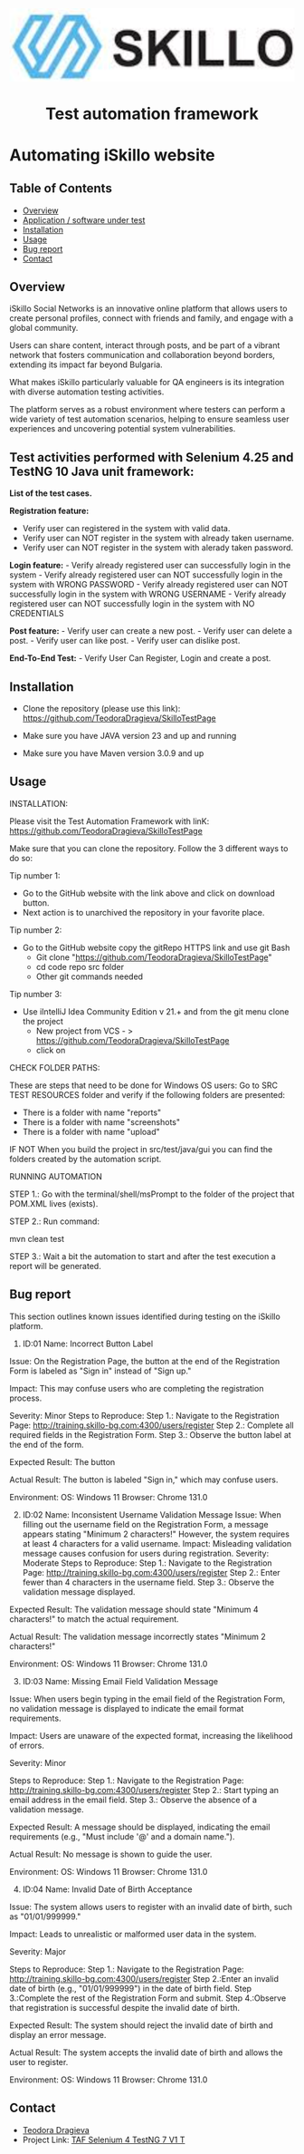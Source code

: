 <img align="center" src="skilloLogo.png" alt="Skillo Academy Logo" />


<div align="center">

# Test automation framework
</div>

# Automating iSkillo website

## Table of Contents
- [Overview](#overview)
- [Application / software under test]()
- [Installation](#installation)
- [Usage](#usage)
- [Bug report](#bug-report)
- [Contact](#contact)

## Overview

iSkillo Social Networks is an innovative online platform that allows users to create personal profiles, connect with friends and family, and engage with a global community.

Users can share content, interact through posts, and be part of a vibrant network that fosters communication and collaboration beyond borders, extending its impact far beyond Bulgaria.

What makes iSkillo particularly valuable for QA engineers is its integration with diverse automation testing activities. 

The platform serves as a robust environment where testers can perform a wide variety of test automation scenarios, helping to ensure seamless user experiences and uncovering potential system vulnerabilities.

## Test activities performed with Selenium 4.25 and TestNG 10 Java unit framework:

**List of the test cases.**

**Registration feature:**
- Verify user cаn registered in the system with valid data.
- Verify user can NOT register in the system with already taken username.
- Verify user can NOT register in the system with alerady taken password.

**Login feature:**
    - Verify already registered user can successfully login in the system
    - Verify already registered user can NOT successfully login in the system  with WRONG PASSWORD
    - Verify already registered user can NOT successfully login in the system  with WRONG USERNAME
    - Verify already registered user can NOT successfully login in the system  with NO CREDENTIALS

**Post feature:**
    - Verify  user can create a new post.
    - Verify user can delete a post.
    - Verify user can like post.
    - Verify user can dislike post.
  
**End-To-End Test:**
    - Verify User Can Register, Login and create a post.

## Installation

- Clone the repository (please use this link): https://github.com/TeodoraDragieva/SkilloTestPage
  
- Make sure you have JAVA version 23 and up and running

- Make sure you have Maven version 3.0.9 and up

## Usage

INSTALLATION:

Please visit the Test Automation Framework with linK: https://github.com/TeodoraDragieva/SkilloTestPage

Make sure that you can clone the repository. Follow the 3 different ways to do so:

Tip number 1:
- Go to the GitHub website with the link above and click on download button.
- Next action is to unarchived the repository in your favorite place.

Tip number 2:
- Go to the GitHub website copy the gitRepo HTTPS link and use git Bash
    - Git clone "https://github.com/TeodoraDragieva/SkilloTestPage"
    - cd code repo src folder
    - Other git commands needed

Tip number 3:
- Use iIntelliJ Idea Community Edition v 21.+ and from the git menu clone the project
    - New project from VCS - > https://github.com/TeodoraDragieva/SkilloTestPage
    - click on 

CHECK FOLDER PATHS:

These are steps that need to be done for Windows OS users:
Go to SRC TEST RESOURCES folder and verify if the following folders are presented:
- There is a folder with name "reports"
- There is a folder with name "screenshots"
- There is a folder with name "upload"

IF NOT
When you build the project in src/test/java/gui you can find the folders created by the automation script.

RUNNING AUTOMATION

STEP 1.:
Go with the terminal/shell/msPrompt to the folder of the project that POM.XML lives (exists).

STEP 2.:
Run command:

mvn clean test

STEP 3.:
Wait a bit the automation to start and after the test execution a report will be generated.

## Bug report

This section outlines known issues identified during testing on the iSkillo platform.

1. ID:01
Name: Incorrect Button Label

Issue: On the Registration Page, the button at the end of the Registration Form is labeled as "Sign in" instead of "Sign up."

Impact: This may confuse users who are completing the registration process.

Severity: Minor
Steps to Reproduce:
Step 1.: Navigate to the Registration Page: http://training.skillo-bg.com:4300/users/register
Step 2.: Complete all required fields in the Registration Form.
Step 3.: Observe the button label at the end of the form.

Expected Result:
The button

Actual Result:
The button is labeled "Sign in," which may confuse users.

Environment:
OS: Windows 11
Browser: Chrome 131.0

2. ID:02
Name: Inconsistent Username Validation Message
Issue: When filling out the username field on the Registration Form, a message appears stating "Minimum 2 characters!" However, the system requires at least 4 characters for a valid username.
Impact: Misleading validation message causes confusion for users during registration.
Severity: Moderate
Steps to Reproduce:
Step 1.: Navigate to the Registration Page: http://training.skillo-bg.com:4300/users/register
Step 2.: Enter fewer than 4 characters in the username field.
Step 3.: Observe the validation message displayed.

Expected Result:
The validation message should state "Minimum 4 characters!" to match the actual requirement.

Actual Result:
The validation message incorrectly states "Minimum 2 characters!"

Environment:
OS: Windows 11
Browser: Chrome 131.0

3. ID:03
Name: Missing Email Field Validation Message

Issue: When users begin typing in the email field of the Registration Form, no validation message is displayed to indicate the email format requirements.

Impact: Users are unaware of the expected format, increasing the likelihood of errors.

Severity: Minor

Steps to Reproduce:
Step 1.: Navigate to the Registration Page: http://training.skillo-bg.com:4300/users/register
Step 2.: Start typing an email address in the email field.
Step 3.: Observe the absence of a validation message.

Expected Result:
A message should be displayed, indicating the email requirements (e.g., "Must include '@' and a domain name.").

Actual Result:
No message is shown to guide the user.

Environment:
OS: Windows 11
Browser: Chrome 131.0


4. ID:04 
Name: Invalid Date of Birth Acceptance

Issue: The system allows users to register with an invalid date of birth, such as "01/01/999999."

Impact: Leads to unrealistic or malformed user data in the system.

Severity: Major

Steps to Reproduce:
Step 1.: Navigate to the Registration Page: http://training.skillo-bg.com:4300/users/register
Step 2.:Enter an invalid date of birth (e.g., "01/01/999999") in the date of birth field.
Step 3.:Complete the rest of the Registration Form and submit.
Step 4.:Observe that registration is successful despite the invalid date of birth.

Expected Result:
The system should reject the invalid date of birth and display an error message.

Actual Result:
The system accepts the invalid date of birth and allows the user to register.

Environment:
OS: Windows 11
Browser: Chrome 131.0


## Contact

- [Teodora Dragieva](mailto:teodoradr.2018@gmail.com)
- Project Link: [TAF Selenium 4 TestNG 7 V1 T](https://github.com/TeodoraDragieva/SkilloTestPage)